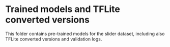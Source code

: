 # Trained models and TFLite converted versions

This folder contains pre-trained models for the slider dataset, including also 
TFLite converted versions and validation logs.